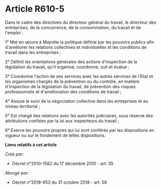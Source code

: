 # Article R610-5

Dans le cadre des directives du directeur général du travail, le directeur des entreprises, de la concurrence, de la
consommation, du travail et de l'emploi : 

1° Met en œuvre à Mayotte la politique définie par les pouvoirs publics afin d'améliorer les relations collectives et
individuelles et les conditions de travail dans les entreprises ; 

2° Définit les orientations générales des actions d'inspection de la législation du travail, qu'il organise, coordonne, suit
et évalue ; 

3° Coordonne l'action de ses services avec les autres services de l'Etat et les organismes chargés de la prévention ou du
contrôle, en matière d'inspection de la législation du travail, de prévention des risques professionnels et d'amélioration
des conditions de travail ; 

4° Assure le suivi de la négociation collective dans les entreprises et au niveau territorial ; 

5° Est chargé des relations avec les autorités judiciaires, sous réserve des attributions confiées par la loi aux inspecteurs
du travail ; 

6° Exerce les pouvoirs propres qui lui sont conférés par les dispositions en vigueur ou sur le fondement de telles
dispositions.

**Liens relatifs à cet article**

_Créé par_:

  - Décret n°2010-1582 du 17 décembre 2010 - art. 35

_Abrogé par_:

  - Décret n°2018-953 du 31 octobre 2018 - art. 56
